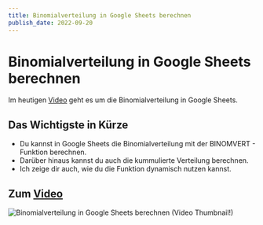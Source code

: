 ```yaml
---
title: Binomialverteilung in Google Sheets berechnen
publish_date: 2022-09-20
---
```


# Binomialverteilung in Google Sheets berechnen

Im heutigen [Video](https://youtu.be/Wrdt0r0CulI) geht es um die Binomialverteilung in Google Sheets. 

## Das Wichtigste in Kürze

- Du kannst in Google Sheets die Binomialverteilung mit der BINOMVERT - Funktion berechnen.
- Darüber hinaus kannst du auch die kummulierte Verteilung berechnen.
- Ich zeige dir auch, wie du die Funktion dynamisch nutzen kannst.

## Zum [Video](https://youtu.be/Wrdt0r0CulI)

![Binomialverteilung in Google Sheets berechnen (Video Thumbnail!)](../thumbnails/Fertig377.jpg "Binomialverteilung in Google Sheets berechnen (Video Thumbnail!)")